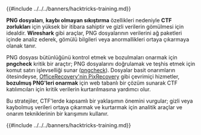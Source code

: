 {{#include ../../../banners/hacktricks-training.md}}

**PNG dosyaları**, **kaybı olmayan sıkıştırma** özellikleri nedeniyle **CTF zorlukları** için yüksek bir itibara sahiptir ve gizli verilerin gömülmesi için idealdir. **Wireshark** gibi araçlar, PNG dosyalarının verilerini ağ paketleri içinde analiz ederek, gömülü bilgileri veya anormallikleri ortaya çıkarmaya olanak tanır.

PNG dosyası bütünlüğünü kontrol etmek ve bozulmaları onarmak için **pngcheck** kritik bir araçtır; PNG dosyalarını doğrulamak ve teşhis etmek için komut satırı işlevselliği sunar ([pngcheck](http://libpng.org/pub/png/apps/pngcheck.html)). Dosyalar basit onarımların ötesindeyse, [OfficeRecovery'nin PixRecovery](https://online.officerecovery.com/pixrecovery/) gibi çevrimiçi hizmetler, **bozulmuş PNG'leri onarmak** için web tabanlı bir çözüm sunarak CTF katılımcıları için kritik verilerin kurtarılmasına yardımcı olur.

Bu stratejiler, CTF'lerde kapsamlı bir yaklaşımın önemini vurgular; gizli veya kaybolmuş verileri ortaya çıkarmak ve kurtarmak için analitik araçlar ve onarım tekniklerinin bir karışımını kullanır.

{{#include ../../../banners/hacktricks-training.md}}
